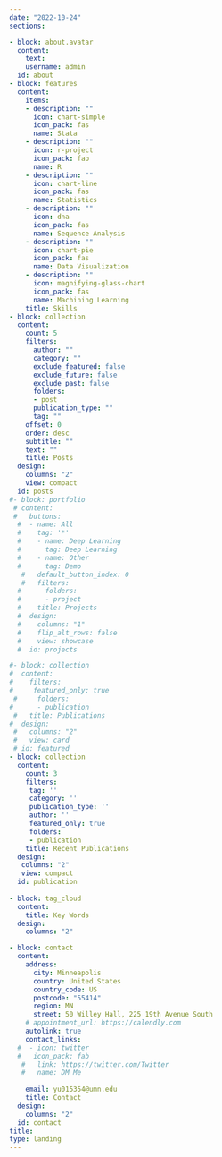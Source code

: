 ```yaml
---
date: "2022-10-24"
sections:

- block: about.avatar
  content:
    text: 
    username: admin
  id: about
- block: features
  content:
    items:
    - description: ""
      icon: chart-simple
      icon_pack: fas
      name: Stata      
    - description: ""
      icon: r-project
      icon_pack: fab
      name: R
    - description: ""
      icon: chart-line
      icon_pack: fas
      name: Statistics
    - description: ""
      icon: dna
      icon_pack: fas
      name: Sequence Analysis
    - description: ""
      icon: chart-pie
      icon_pack: fas
      name: Data Visualization
    - description: ""
      icon: magnifying-glass-chart
      icon_pack: fas
      name: Machining Learning      
    title: Skills
- block: collection
  content:
    count: 5
    filters:
      author: ""
      category: ""
      exclude_featured: false
      exclude_future: false
      exclude_past: false
      folders:
      - post
      publication_type: ""
      tag: ""
    offset: 0
    order: desc
    subtitle: ""
    text: ""
    title: Posts
  design:
    columns: "2"
    view: compact
  id: posts
#- block: portfolio
 # content:
 #   buttons:
  #  - name: All
  #    tag: '*'
  #    - name: Deep Learning
  #      tag: Deep Learning
  #    - name: Other
  #      tag: Demo
   #   default_button_index: 0
   #   filters:
  #      folders:
  #      - project
  #    title: Projects
  #  design:
  #    columns: "1"
  #    flip_alt_rows: false
  #    view: showcase
  #  id: projects

#- block: collection
#  content:
#    filters:
#     featured_only: true
 #     folders:
#      - publication
 #   title: Publications
#  design:
 #   columns: "2"
 #   view: card
 # id: featured
- block: collection
  content:
    count: 3
    filters:
     tag: ''
     category: ''
     publication_type: ''
     author: ''
     featured_only: true
     folders:
     - publication
    title: Recent Publications
  design:
   columns: "2"
   view: compact
  id: publication
  
- block: tag_cloud
  content:
    title: Key Words
  design:
    columns: "2"

- block: contact
  content:
    address:
      city: Minneapolis 
      country: United States
      country_code: US
      postcode: "55414"
      region: MN
      street: 50 Willey Hall, 225 19th Avenue South
    # appointment_url: https://calendly.com
    autolink: true
    contact_links:
  #  - icon: twitter
  #   icon_pack: fab
   #   link: https://twitter.com/Twitter
   #   name: DM Me
    
    email: yu015354@umn.edu
    title: Contact
  design:
    columns: "2"
  id: contact
title: 
type: landing
---
```

